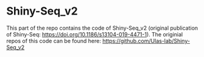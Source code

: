 # Shiny-Seq_v2
This part of the repo contains the code of Shiny-Seq_v2 (original publication of Shiny-Seq: https://doi.org/10.1186/s13104-019-4471-1).
The originial repos of this code can be found here: https://github.com/Ulas-lab/Shiny-Seq_v2
